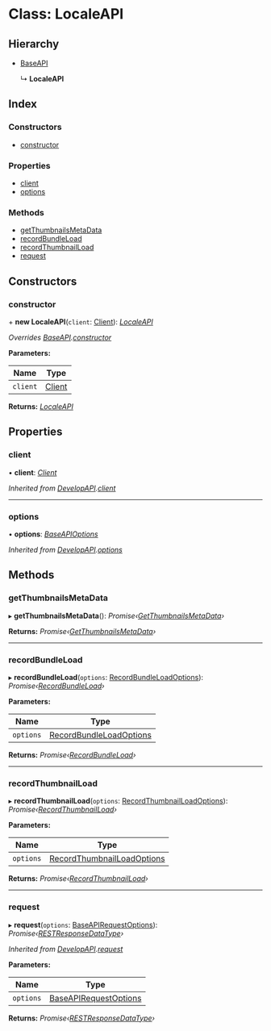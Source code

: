 
# Class: LocaleAPI

## Hierarchy

* [BaseAPI](_client_apis_baseapi_.baseapi.md)

  ↳ **LocaleAPI**

## Index

### Constructors

* [constructor](_client_apis_metricsapi_.localeapi.md#constructor)

### Properties

* [client](_client_apis_metricsapi_.localeapi.md#client)
* [options](_client_apis_metricsapi_.localeapi.md#options)

### Methods

* [getThumbnailsMetaData](_client_apis_metricsapi_.localeapi.md#getthumbnailsmetadata)
* [recordBundleLoad](_client_apis_metricsapi_.localeapi.md#recordbundleload)
* [recordThumbnailLoad](_client_apis_metricsapi_.localeapi.md#recordthumbnailload)
* [request](_client_apis_metricsapi_.localeapi.md#request)

## Constructors

### <a id="constructor" name="constructor"></a>  constructor

\+ **new LocaleAPI**(`client`: [Client](_client_client_.client.md)): *[LocaleAPI](_client_apis_metricsapi_.localeapi.md)*

*Overrides [BaseAPI](_client_apis_baseapi_.baseapi.md).[constructor](_client_apis_baseapi_.baseapi.md#constructor)*

**Parameters:**

Name | Type |
------ | ------ |
`client` | [Client](_client_client_.client.md) |

**Returns:** *[LocaleAPI](_client_apis_metricsapi_.localeapi.md)*

## Properties

### <a id="client" name="client"></a>  client

• **client**: *[Client](_client_client_.client.md)*

*Inherited from [DevelopAPI](_client_apis_developapi_.developapi.md).[client](_client_apis_developapi_.developapi.md#client)*

___

### <a id="options" name="options"></a>  options

• **options**: *[BaseAPIOptions](../modules/_interfaces_apiinterfaces_.md#baseapioptions)*

*Inherited from [DevelopAPI](_client_apis_developapi_.developapi.md).[options](_client_apis_developapi_.developapi.md#options)*

## Methods

### <a id="getthumbnailsmetadata" name="getthumbnailsmetadata"></a>  getThumbnailsMetaData

▸ **getThumbnailsMetaData**(): *Promise‹[GetThumbnailsMetaData](../modules/_client_apis_metricsapi_.md#getthumbnailsmetadata)›*

**Returns:** *Promise‹[GetThumbnailsMetaData](../modules/_client_apis_metricsapi_.md#getthumbnailsmetadata)›*

___

### <a id="recordbundleload" name="recordbundleload"></a>  recordBundleLoad

▸ **recordBundleLoad**(`options`: [RecordBundleLoadOptions](../modules/_client_apis_metricsapi_.md#recordbundleloadoptions)): *Promise‹[RecordBundleLoad](../modules/_client_apis_metricsapi_.md#recordbundleload)›*

**Parameters:**

Name | Type |
------ | ------ |
`options` | [RecordBundleLoadOptions](../modules/_client_apis_metricsapi_.md#recordbundleloadoptions) |

**Returns:** *Promise‹[RecordBundleLoad](../modules/_client_apis_metricsapi_.md#recordbundleload)›*

___

### <a id="recordthumbnailload" name="recordthumbnailload"></a>  recordThumbnailLoad

▸ **recordThumbnailLoad**(`options`: [RecordThumbnailLoadOptions](../modules/_client_apis_metricsapi_.md#recordthumbnailloadoptions)): *Promise‹[RecordThumbnailLoad](../modules/_client_apis_metricsapi_.md#recordthumbnailload)›*

**Parameters:**

Name | Type |
------ | ------ |
`options` | [RecordThumbnailLoadOptions](../modules/_client_apis_metricsapi_.md#recordthumbnailloadoptions) |

**Returns:** *Promise‹[RecordThumbnailLoad](../modules/_client_apis_metricsapi_.md#recordthumbnailload)›*

___

### <a id="request" name="request"></a>  request

▸ **request**(`options`: [BaseAPIRequestOptions](../modules/_client_apis_baseapi_.md#baseapirequestoptions)): *Promise‹[RESTResponseDataType](../modules/_interfaces_restinterfaces_.md#restresponsedatatype)›*

*Inherited from [DevelopAPI](_client_apis_developapi_.developapi.md).[request](_client_apis_developapi_.developapi.md#request)*

**Parameters:**

Name | Type |
------ | ------ |
`options` | [BaseAPIRequestOptions](../modules/_client_apis_baseapi_.md#baseapirequestoptions) |

**Returns:** *Promise‹[RESTResponseDataType](../modules/_interfaces_restinterfaces_.md#restresponsedatatype)›*
